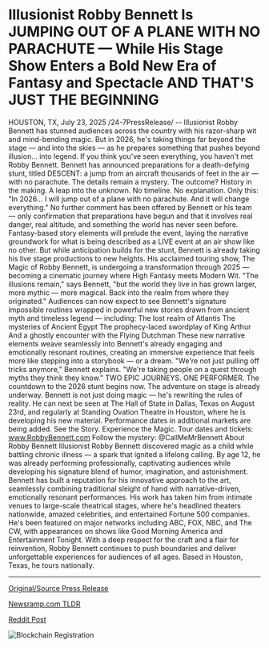 # Illusionist Robby Bennett Is JUMPING OUT OF A PLANE WITH NO PARACHUTE — While His Stage Show Enters a Bold New Era of Fantasy and Spectacle AND THAT'S JUST THE BEGINNING

HOUSTON, TX, July 23, 2025 /24-7PressRelease/ -- Illusionist Robby Bennett has stunned audiences across the country with his razor-sharp wit and mind-bending magic. But in 2026, he's taking things far beyond the stage — and into the skies — as he prepares something that pushes beyond illusion… into legend. If you think you've seen everything, you haven't met Robby Bennett.  Bennett has announced preparations for a death-defying stunt, titled DESCENT: a jump from an aircraft thousands of feet in the air — with no parachute. The details remain a mystery. The outcome? History in the making. A leap into the unknown.  No timeline. No explanation. Only this:  "In 2026… I will jump out of a plane with no parachute. And it will change everything."  No further comment has been offered by Bennett or his team — only confirmation that preparations have begun and that it involves real danger, real altitude, and something the world has never seen before. Fantasy-based story elements will prelude the event, laying the narrative groundwork for what is being described as a LIVE event at an air show like no other.  But while anticipation builds for the stunt, Bennett is already taking his live stage productions to new heights. His acclaimed touring show, The Magic of Robby Bennett, is undergoing a transformation through 2025 — becoming a cinematic journey where High Fantasy meets Modern Wit.  "The illusions remain," says Bennett, "but the world they live in has grown larger, more mythic — more magical. Back into the realm from where they originated."  Audiences can now expect to see Bennett's signature impossible routines wrapped in powerful new stories drawn from ancient myth and timeless legend — including:  The lost realm of Atlantis  The mysteries of Ancient Egypt  The prophecy-laced swordplay of King Arthur  And a ghostly encounter with the Flying Dutchman  These new narrative elements weave seamlessly into Bennett's already engaging and emotionally resonant routines, creating an immersive experience that feels more like stepping into a storybook — or a dream.  "We're not just pulling off tricks anymore," Bennett explains. "We're taking people on a quest through myths they think they know."  TWO EPIC JOURNEYS. ONE PERFORMER. The countdown to the 2026 stunt begins now. The adventure on stage is already underway.  Bennett is not just doing magic — he's rewriting the rules of reality.  He can next be seen at The Hall of State in Dallas, Texas on August 23rd, and regularly at Standing Ovation Theatre in Houston, where he is developing his new material. Performance dates in additional markets are being added.  See the Story. Experience the Magic. Tour dates and tickets: www.RobbyBennett.com Follow the mystery: @CallMeMrBennett  About Robby Bennett Illusionist Robby Bennett discovered magic as a child while battling chronic illness — a spark that ignited a lifelong calling. By age 12, he was already performing professionally, captivating audiences while developing his signature blend of humor, imagination, and astonishment.  Bennett has built a reputation for his innovative approach to the art, seamlessly combining traditional sleight of hand with narrative-driven, emotionally resonant performances. His work has taken him from intimate venues to large-scale theatrical stages, where he's headlined theaters nationwide, amazed celebrities, and entertained Fortune 500 companies.  He's been featured on major networks including ABC, FOX, NBC, and The CW, with appearances on shows like Good Morning America and Entertainment Tonight.  With a deep respect for the craft and a flair for reinvention, Robby Bennett continues to push boundaries and deliver unforgettable experiences for audiences of all ages.  Based in Houston, Texas, he tours nationally. 

---

[Original/Source Press Release](https://www.24-7pressrelease.com/press-release/525138/illusionist-robby-bennett-is-jumping-out-of-a-plane-with-no-parachute-while-his-stage-show-enters-a-bold-new-era-of-fantasy-and-spectacle-and-thats-just-the-beginning)
                    

[Newsramp.com TLDR](https://newsramp.com/curated-news/robby-bennett-to-leap-into-legend-with-no-parachute-and-mythic-magic-show/7faeb0ec9000f579c87b4ada1b0cbb7c) 

 



[Reddit Post](https://www.reddit.com/r/Lifestyle_Culture/comments/1m7mmzm/robby_bennett_to_leap_into_legend_with_no/) 



![Blockchain Registration](https://cdn.newsramp.app/24-7PressRelease/qrcode/257/23/noraQQdc.webp)